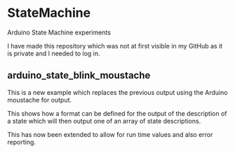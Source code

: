 # StateMachine
 Arduino State Machine experiments

I have made this repository which was not at first visible in my GitHub as it is private and I needed to log in.

## arduino_state_blink_moustache

This is a new example which replaces the previous output using the Arduino moustache for output.

This shows how a format can be defined for the output of the description of a state which will then output one of an array of state descriptions.

This has now been extended to allow for run time values and also error reporting.

